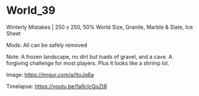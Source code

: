 # World_39
Winterly Mistakes | 250 x 250, 50% World Size, Granite, Marble & Slate, Ice Sheet

Mods: All can be safely removed

Note: A frozen landscape, no dirt but loads of gravel, and a cave. A forgiving challenge for most players. Plus it looks like a shrimp lol.

Image: https://imgur.com/a/ItoJq6a

Timelapse: https://youtu.be/fa9clcQoZt8 
